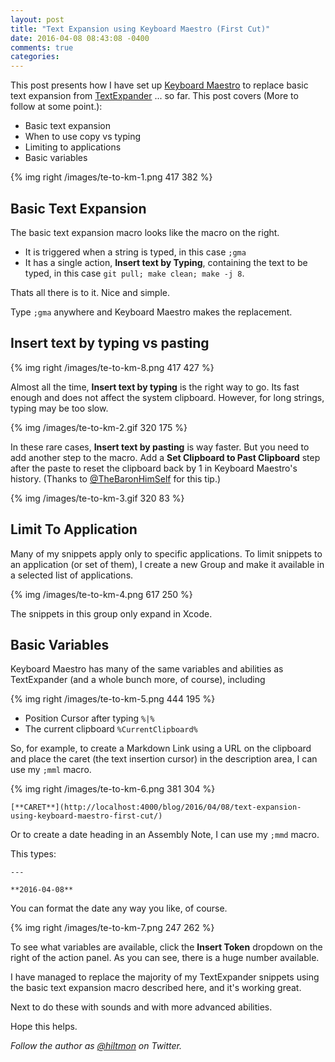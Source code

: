 ```yaml
---
layout: post
title: "Text Expansion using Keyboard Maestro (First Cut)"
date: 2016-04-08 08:43:08 -0400
comments: true
categories: 
---
```


This post presents how I have set up [Keyboard Maestro](http://www.keyboardmaestro.com/main/) to replace basic text expansion from [TextExpander](https://smilesoftware.com/textexpander) ... so far. This post covers <span class="light">(More to follow at some point.)</span>:

* Basic text expansion
* When to use copy vs typing
* Limiting to applications
* Basic variables


{% img right /images/te-to-km-1.png 417 382 %}

## Basic Text Expansion

The basic text expansion macro looks like the macro on the right.

* It is triggered when a string is typed, in this case `;gma`
* It has a single action, **Insert text by Typing**, containing the text to be typed, in this case `git pull; make clean; make -j 8`.

Thats all there is to it. Nice and simple.

Type `;gma` anywhere and Keyboard Maestro makes the replacement.

## Insert text by typing vs pasting

{% img right /images/te-to-km-8.png 417 427 %}

Almost all the time, **Insert text by typing** is the right way to go. Its fast enough and does not affect the system clipboard. However, for long strings, typing may be too slow.

{% img /images/te-to-km-2.gif 320 175 %}

In these rare cases, **Insert text by pasting** is way faster. But you need to add another step to the macro. Add a **Set Clipboard to Past Clipboard** step after the paste to reset the clipboard back by 1 in Keyboard Maestro's history. <span class="light">(Thanks to [@TheBaronHimSelf](https://twitter.com/TheBaronHimself) for this tip.)</span>

{% img /images/te-to-km-3.gif 320 83 %}

## Limit To Application

Many of my snippets apply only to specific applications. To limit snippets to an application (or set of them), I create a new Group and make it available in a selected list of applications.

{% img /images/te-to-km-4.png 617 250 %}

The snippets in this group only expand in Xcode.

## Basic Variables

Keyboard Maestro has many of the same variables and abilities as TextExpander (and a whole bunch more, of course), including

{% img right /images/te-to-km-5.png 444 195 %}

* Position Cursor after typing `%|%`
* The current clipboard `%CurrentClipboard%`

So, for example, to create a Markdown Link using a URL on the clipboard and place the caret (the text insertion cursor) in the description area, I can use my `;mml` macro.

{% img right /images/te-to-km-6.png 381 304 %}

	[**CARET**](http://localhost:4000/blog/2016/04/08/text-expansion-using-keyboard-maestro-first-cut/)

Or to create a date heading in an Assembly Note, I can use my `;mmd` macro.

This types:

	---
	
	**2016-04-08**
	
You can format the date any way you like, of course.

{% img right /images/te-to-km-7.png 247 262 %}

To see what variables are available, click the **Insert Token** dropdown on the right of the action panel. As you can see, there is a huge number available.

I have managed to replace the majority of my TextExpander snippets using the basic text expansion macro described here, and it's working great.

<span class="light">Next to do these with sounds and with more advanced abilities.</span>

Hope this helps.

*Follow the author as [@hiltmon](https://twitter.com/hiltmon) on Twitter.*